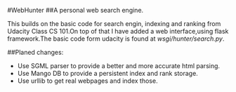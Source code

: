 #WebHunter
##A personal web search engine.

This builds on the basic code for search engin, indexing and ranking from Udacity Class CS 101.On top of that I have added a web interface,using flask framework.The basic code form udacity is found at *wsgi/hunter/search.py*.

##Planed changes:
* Use SGML parser to provide a better and more accurate html parsing.
* Use Mango DB to provide a persistent index and rank storage.
* Use urllib to get real webpages and index those.
